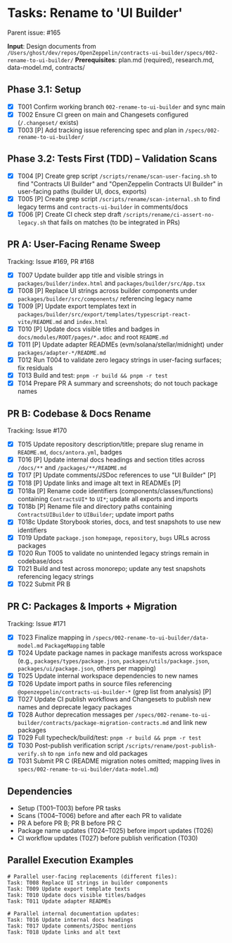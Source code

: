 # Tasks: Rename to 'UI Builder'

Parent issue: #165

**Input**: Design documents from `/Users/ghost/dev/repos/OpenZeppelin/contracts-ui-builder/specs/002-rename-to-ui-builder/`
**Prerequisites**: plan.md (required), research.md, data-model.md, contracts/

## Phase 3.1: Setup

- [x] T001 Confirm working branch `002-rename-to-ui-builder` and sync main
- [x] T002 Ensure CI green on main and Changesets configured (`/.changeset/` exists)
- [x] T003 [P] Add tracking issue referencing spec and plan in `/specs/002-rename-to-ui-builder/`

## Phase 3.2: Tests First (TDD) – Validation Scans

- [x] T004 [P] Create grep script `/scripts/rename/scan-user-facing.sh` to find "Contracts UI Builder" and "OpenZeppelin Contracts UI Builder" in user-facing paths (builder UI, docs, exports)
- [x] T005 [P] Create grep script `/scripts/rename/scan-internal.sh` to find legacy terms and `contracts-ui-builder` in comments/docs
- [x] T006 [P] Create CI check step draft `/scripts/rename/ci-assert-no-legacy.sh` that fails on matches (to be integrated in PRs)

## PR A: User-Facing Rename Sweep

Tracking: Issue #169, PR #168

- [x] T007 Update builder app title and visible strings in `packages/builder/index.html` and `packages/builder/src/App.tsx`
- [x] T008 [P] Replace UI strings across builder components under `packages/builder/src/components/` referencing legacy name
- [x] T009 [P] Update export templates text in `packages/builder/src/export/templates/typescript-react-vite/README.md` and `index.html`
- [x] T010 [P] Update docs visible titles and badges in `docs/modules/ROOT/pages/*.adoc` and root `README.md`
- [x] T011 [P] Update adapter READMEs (evm/solana/stellar/midnight) under `packages/adapter-*/README.md`
- [x] T012 Run T004 to validate zero legacy strings in user-facing surfaces; fix residuals
- [x] T013 Build and test: `pnpm -r build && pnpm -r test`
- [x] T014 Prepare PR A summary and screenshots; do not touch package names

## PR B: Codebase & Docs Rename

Tracking: Issue #170

- [x] T015 Update repository description/title; prepare slug rename in `README.md`, `docs/antora.yml`, badges
- [x] T016 [P] Update internal docs headings and section titles across `/docs/**` and `/packages/**/README.md`
- [x] T017 [P] Update comments/JSDoc references to use "UI Builder" [P]
- [x] T018 [P] Update links and image alt text in READMEs [P]
- [x] T018a [P] Rename code identifiers (components/classes/functions) containing `ContractsUI*` to `UI*`; update all exports and imports
- [x] T018b [P] Rename file and directory paths containing `ContractsUIBuilder` to `UIBuilder`; update import paths
- [x] T018c Update Storybook stories, docs, and test snapshots to use new identifiers
- [x] T019 Update `package.json` `homepage`, `repository`, `bugs` URLs across packages
- [x] T020 Run T005 to validate no unintended legacy strings remain in codebase/docs
- [x] T021 Build and test across monorepo; update any test snapshots referencing legacy strings
- [x] T022 Submit PR B

## PR C: Packages & Imports + Migration

Tracking: Issue #171

- [x] T023 Finalize mapping in `/specs/002-rename-to-ui-builder/data-model.md` `PackageMapping` table
- [x] T024 Update package names in package manifests across workspace (e.g., `packages/types/package.json`, `packages/utils/package.json`, `packages/ui/package.json`, others per mapping)
- [x] T025 Update internal workspace dependencies to new names
- [x] T026 Update import paths in source files referencing `@openzeppelin/contracts-ui-builder-*` (grep list from analysis) [P]
- [x] T027 Update CI publish workflows and Changesets to publish new names and deprecate legacy packages
- [x] T028 Author deprecation messages per `/specs/002-rename-to-ui-builder/contracts/package-migration-contracts.md` and link new packages
- [x] T029 Full typecheck/build/test: `pnpm -r build && pnpm -r test`
- [x] T030 Post-publish verification script `/scripts/rename/post-publish-verify.sh` to `npm info` new and old packages
- [x] T031 Submit PR C (README migration notes omitted; mapping lives in `specs/002-rename-to-ui-builder/data-model.md`)

## Dependencies

- Setup (T001–T003) before PR tasks
- Scans (T004–T006) before and after each PR to validate
- PR A before PR B; PR B before PR C
- Package name updates (T024–T025) before import updates (T026)
- CI workflow updates (T027) before publish verification (T030)

## Parallel Execution Examples

```
# Parallel user-facing replacements (different files):
Task: T008 Replace UI strings in builder components
Task: T009 Update export template texts
Task: T010 Update docs visible titles/badges
Task: T011 Update adapter READMEs

# Parallel internal documentation updates:
Task: T016 Update internal docs headings
Task: T017 Update comments/JSDoc mentions
Task: T018 Update links and alt text
```
